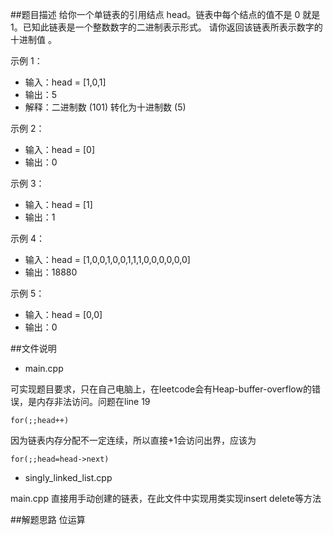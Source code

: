 ##题目描述
给你一个单链表的引用结点 head。链表中每个结点的值不是 0 就是 1。已知此链表是一个整数数字的二进制表示形式。
请你返回该链表所表示数字的 十进制值 。

示例 1：
- 输入：head = [1,0,1]
- 输出：5
- 解释：二进制数 (101) 转化为十进制数 (5)

示例 2：
- 输入：head = [0]
- 输出：0

示例 3：
- 输入：head = [1]
- 输出：1

示例 4：
- 输入：head = [1,0,0,1,0,0,1,1,1,0,0,0,0,0,0]
- 输出：18880

示例 5：
- 输入：head = [0,0]
- 输出：0

##文件说明
- main.cpp 

可实现题目要求，只在自己电脑上，在leetcode会有Heap-buffer-overflow的错误，是内存非法访问。问题在line 19
```
for(;;head++)
```
因为链表内存分配不一定连续，所以直接+1会访问出界，应该为
```
for(;;head=head->next)
```
- singly_linked_list.cpp

main.cpp 直接用手动创建的链表，在此文件中实现用类实现insert delete等方法

##解题思路
位运算
